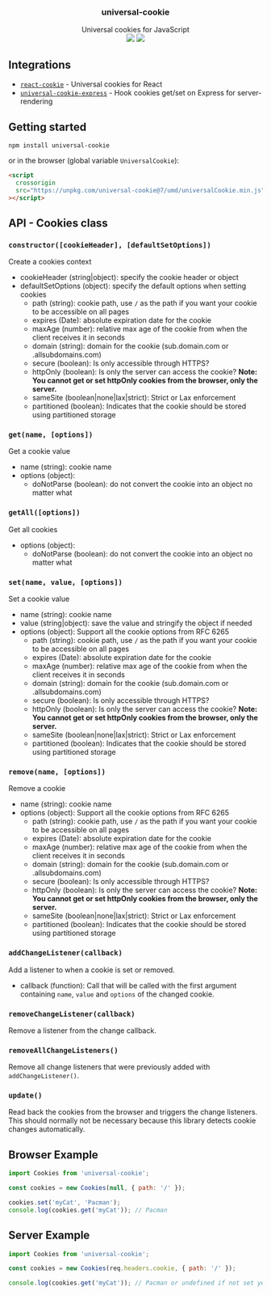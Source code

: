 <h3 align="center">
  universal-cookie
</h3>

<p align="center">
  Universal cookies for JavaScript<br />
  <a href="https://badge.fury.io/js/universal-cookie"><img src="https://badge.fury.io/js/universal-cookie.svg" /></a>
  <img src="https://github.com/github/docs/actions/workflows/test.yml/badge.svg" />
</p>

## Integrations

- [`react-cookie`](https://www.npmjs.com/package/react-cookie) - Universal cookies for React
- [`universal-cookie-express`](https://www.npmjs.com/package/universal-cookie-express) - Hook cookies get/set on Express for server-rendering

## Getting started

`npm install universal-cookie`

or in the browser (global variable `UniversalCookie`):

```html
<script
  crossorigin
  src="https://unpkg.com/universal-cookie@7/umd/universalCookie.min.js"
></script>
```

## API - Cookies class

### `constructor([cookieHeader], [defaultSetOptions])`

Create a cookies context

- cookieHeader (string|object): specify the cookie header or object
- defaultSetOptions (object): specify the default options when setting cookies
  - path (string): cookie path, use `/` as the path if you want your cookie to be accessible on all pages
  - expires (Date): absolute expiration date for the cookie
  - maxAge (number): relative max age of the cookie from when the client receives it in seconds
  - domain (string): domain for the cookie (sub.domain.com or .allsubdomains.com)
  - secure (boolean): Is only accessible through HTTPS?
  - httpOnly (boolean): Is only the server can access the cookie? **Note: You cannot get or set httpOnly cookies from the browser, only the server.**
  - sameSite (boolean|none|lax|strict): Strict or Lax enforcement
  - partitioned (boolean): Indicates that the cookie should be stored using partitioned storage

### `get(name, [options])`

Get a cookie value

- name (string): cookie name
- options (object):
  - doNotParse (boolean): do not convert the cookie into an object no matter what

### `getAll([options])`

Get all cookies

- options (object):
  - doNotParse (boolean): do not convert the cookie into an object no matter what

### `set(name, value, [options])`

Set a cookie value

- name (string): cookie name
- value (string|object): save the value and stringify the object if needed
- options (object): Support all the cookie options from RFC 6265
  - path (string): cookie path, use `/` as the path if you want your cookie to be accessible on all pages
  - expires (Date): absolute expiration date for the cookie
  - maxAge (number): relative max age of the cookie from when the client receives it in seconds
  - domain (string): domain for the cookie (sub.domain.com or .allsubdomains.com)
  - secure (boolean): Is only accessible through HTTPS?
  - httpOnly (boolean): Is only the server can access the cookie? **Note: You cannot get or set httpOnly cookies from the browser, only the server.**
  - sameSite (boolean|none|lax|strict): Strict or Lax enforcement
  - partitioned (boolean): Indicates that the cookie should be stored using partitioned storage

### `remove(name, [options])`

Remove a cookie

- name (string): cookie name
- options (object): Support all the cookie options from RFC 6265
  - path (string): cookie path, use `/` as the path if you want your cookie to be accessible on all pages
  - expires (Date): absolute expiration date for the cookie
  - maxAge (number): relative max age of the cookie from when the client receives it in seconds
  - domain (string): domain for the cookie (sub.domain.com or .allsubdomains.com)
  - secure (boolean): Is only accessible through HTTPS?
  - httpOnly (boolean): Is only the server can access the cookie? **Note: You cannot get or set httpOnly cookies from the browser, only the server.**
  - sameSite (boolean|none|lax|strict): Strict or Lax enforcement
  - partitioned (boolean): Indicates that the cookie should be stored using partitioned storage

### `addChangeListener(callback)`

Add a listener to when a cookie is set or removed.

- callback (function): Call that will be called with the first argument containing `name`, `value` and `options` of the changed cookie.

### `removeChangeListener(callback)`

Remove a listener from the change callback.

### `removeAllChangeListeners()`

Remove all change listeners that were previously added with `addChangeListener()`.

### `update()`

Read back the cookies from the browser and triggers the change listeners. This should normally not be necessary because this library detects cookie changes automatically.

## Browser Example

```js
import Cookies from 'universal-cookie';

const cookies = new Cookies(null, { path: '/' });

cookies.set('myCat', 'Pacman');
console.log(cookies.get('myCat')); // Pacman
```

## Server Example

```js
import Cookies from 'universal-cookie';

const cookies = new Cookies(req.headers.cookie, { path: '/' });

console.log(cookies.get('myCat')); // Pacman or undefined if not set yet
```
